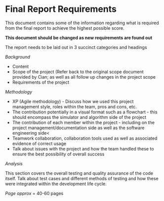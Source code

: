 # Final Report Requirements

This document contains some of the information regarding what is required from the final report to achieve the highest possible score.

**This document should be changed as new requirements are found out**

The report needs to be laid out in 3 succinct categories and headings

*Background*

* Content
* Scope of the project (Refer back to the original scope document provided by Cian; as well as all follow up changes in the project scope
* Requirements of the project


*Methodology*

* XP (Agile methodology) - Discuss how we used this project management style, roles within the team, pros and cons, etc.
* The contribution potentially in a visual format such as a flowchart - this should encompass the simulator and algorithm side of the project
* The contribution of each member within the project - including on the project management/documentation side as well as the software engineering side<
* Teamwork collaboration, collaboration tools used as well as associated evidence of correct usage
* Talk about issues with the project and how the team handled these to ensure the best possibility of overall success 


*Analysis*

This section covers the overall testing and quality assurance of the code itself. Talk about test cases and different methods of testing and how these were integrated within the development life cycle.

*Page approx* = 40-60 pages